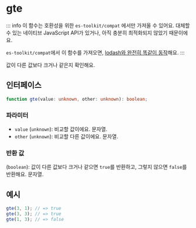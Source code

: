 # gte

::: info
이 함수는 호환성을 위한 `es-toolkit/compat` 에서만 가져올 수 있어요. 대체할 수 있는 네이티브 JavaScript API가 있거나, 아직 충분히 최적화되지 않았기 때문이에요.

`es-toolkit/compat`에서 이 함수를 가져오면, [lodash와 완전히 똑같이 동작](../../../compatibility.md)해요.
:::

값이 다른 값보다 크거나 같은지 확인해요.

## 인터페이스

```typescript
function gte(value: unknown, other: unknown): boolean;
```

### 파라미터

- `value` (`unknown`): 비교할 값이에요. 문자열.
- `other` (`unknown`): 비교할 다른 값이에요. 문자열.

### 반환 값

(`boolean`): 값이 다른 값보다 크거나 같으면 `true`를 반환하고, 그렇지 않으면 `false`를 반환해요.
 문자열.

## 예시

```typescript
gte(3, 1); // => true
gte(3, 3); // => true
gte(1, 3); // => false
```